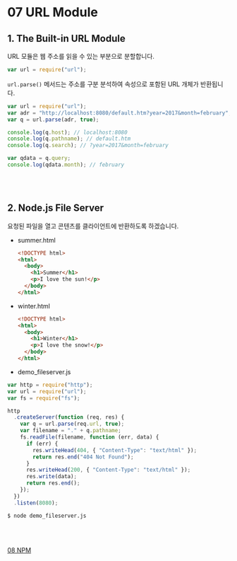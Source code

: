 # 07 URL Module

## 1. The Built-in URL Module

URL 모듈은 웹 주소를 읽을 수 있는 부분으로 분할합니다.

```javascript
var url = require("url");
```

`url.parse()` 메서드는 주소를 구분 분석하여 속성으로 포함된 URL 개체가 반환됩니다.

```javascript
var url = require("url");
var adr = "http://localhost:8080/default.htm?year=2017&month=february";
var q = url.parse(adr, true);

console.log(q.host); // localhost:8080
console.log(q.pathname); // default.htm
console.log(q.search); // ?year=2017&month=february

var qdata = q.query;
console.log(qdata.month); // february
```

<br/>
<br/>

## 2. Node.js File Server

요청된 파일을 열고 콘텐츠를 클라이언트에 반환하도록 하겠습니다.

- summer.html

  ```html
  <!DOCTYPE html>
  <html>
    <body>
      <h1>Summer</h1>
      <p>I love the sun!</p>
    </body>
  </html>
  ```

- winter.html

  ```html
  <!DOCTYPE html>
  <html>
    <body>
      <h1>Winter</h1>
      <p>I love the snow!</p>
    </body>
  </html>
  ```

- demo_fileserver.js

```javascript
var http = require("http");
var url = require("url");
var fs = require("fs");

http
  .createServer(function (req, res) {
    var q = url.parse(req.url, true);
    var filename = "." + q.pathname;
    fs.readFile(filename, function (err, data) {
      if (err) {
        res.writeHead(404, { "Content-Type": "text/html" });
        return res.end("404 Not Found");
      }
      res.writeHead(200, { "Content-Type": "text/html" });
      res.write(data);
      return res.end();
    });
  })
  .listen(8080);
```

```
$ node demo_fileserver.js
```

<br/>
<br/>

[08 NPM](./08%20NPM.md)

